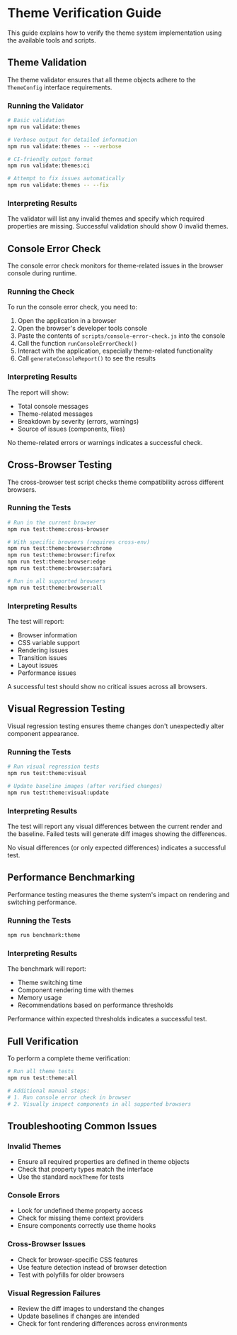 # Theme Verification Guide

This guide explains how to verify the theme system implementation using the available tools and scripts.

## Theme Validation

The theme validator ensures that all theme objects adhere to the `ThemeConfig` interface requirements.

### Running the Validator

```bash
# Basic validation
npm run validate:themes

# Verbose output for detailed information
npm run validate:themes -- --verbose

# CI-friendly output format
npm run validate:themes:ci

# Attempt to fix issues automatically
npm run validate:themes -- --fix
```

### Interpreting Results

The validator will list any invalid themes and specify which required properties are missing. Successful validation should show 0 invalid themes.

## Console Error Check

The console error check monitors for theme-related issues in the browser console during runtime.

### Running the Check

To run the console error check, you need to:

1. Open the application in a browser
2. Open the browser's developer tools console
3. Paste the contents of `scripts/console-error-check.js` into the console
4. Call the function `runConsoleErrorCheck()`
5. Interact with the application, especially theme-related functionality
6. Call `generateConsoleReport()` to see the results

### Interpreting Results

The report will show:
- Total console messages
- Theme-related messages
- Breakdown by severity (errors, warnings)
- Source of issues (components, files)

No theme-related errors or warnings indicates a successful check.

## Cross-Browser Testing

The cross-browser test script checks theme compatibility across different browsers.

### Running the Tests

```bash
# Run in the current browser
npm run test:theme:cross-browser

# With specific browsers (requires cross-env)
npm run test:theme:browser:chrome
npm run test:theme:browser:firefox
npm run test:theme:browser:edge
npm run test:theme:browser:safari

# Run in all supported browsers
npm run test:theme:browser:all
```

### Interpreting Results

The test will report:
- Browser information
- CSS variable support
- Rendering issues
- Transition issues
- Layout issues
- Performance issues

A successful test should show no critical issues across all browsers.

## Visual Regression Testing

Visual regression testing ensures theme changes don't unexpectedly alter component appearance.

### Running the Tests

```bash
# Run visual regression tests
npm run test:theme:visual

# Update baseline images (after verified changes)
npm run test:theme:visual:update
```

### Interpreting Results

The test will report any visual differences between the current render and the baseline. Failed tests will generate diff images showing the differences.

No visual differences (or only expected differences) indicates a successful test.

## Performance Benchmarking

Performance testing measures the theme system's impact on rendering and switching performance.

### Running the Tests

```bash
npm run benchmark:theme
```

### Interpreting Results

The benchmark will report:
- Theme switching time
- Component rendering time with themes
- Memory usage
- Recommendations based on performance thresholds

Performance within expected thresholds indicates a successful test.

## Full Verification

To perform a complete theme verification:

```bash
# Run all theme tests
npm run test:theme:all

# Additional manual steps:
# 1. Run console error check in browser
# 2. Visually inspect components in all supported browsers
```

## Troubleshooting Common Issues

### Invalid Themes
- Ensure all required properties are defined in theme objects
- Check that property types match the interface
- Use the standard `mockTheme` for tests

### Console Errors
- Look for undefined theme property access
- Check for missing theme context providers
- Ensure components correctly use theme hooks

### Cross-Browser Issues
- Check for browser-specific CSS features
- Use feature detection instead of browser detection
- Test with polyfills for older browsers

### Visual Regression Failures
- Review the diff images to understand the changes
- Update baselines if changes are intended
- Check for font rendering differences across environments 